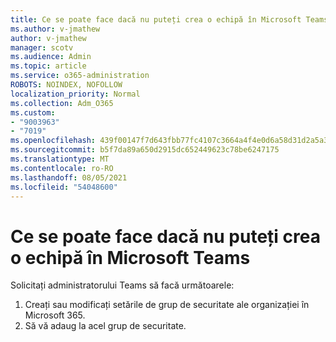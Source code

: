 ```yaml
---
title: Ce se poate face dacă nu puteți crea o echipă în Microsoft Teams
ms.author: v-jmathew
author: v-jmathew
manager: scotv
ms.audience: Admin
ms.topic: article
ms.service: o365-administration
ROBOTS: NOINDEX, NOFOLLOW
localization_priority: Normal
ms.collection: Adm_O365
ms.custom:
- "9003963"
- "7019"
ms.openlocfilehash: 439f00147f7d643fbb77fc4107c3664a4f4e0d6a58d31d2a5a33599fab16185f
ms.sourcegitcommit: b5f7da89a650d2915dc652449623c78be6247175
ms.translationtype: MT
ms.contentlocale: ro-RO
ms.lasthandoff: 08/05/2021
ms.locfileid: "54048600"
---
```

# <a name="what-to-do-if-you-cant-create-a-team-in-microsoft-teams"></a>Ce se poate face dacă nu puteți crea o echipă în Microsoft Teams

Solicitați administratorului Teams să facă următoarele:

1. Creați sau modificați setările de grup de securitate ale organizației în Microsoft 365.
2. Să vă adaug la acel grup de securitate.
